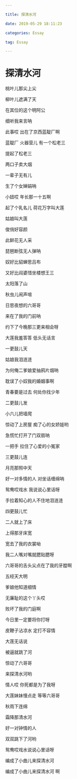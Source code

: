 ```yaml
---

title: 探清水河

date: 2019-05-29 18:11:23

categories: Essay

tag: Essay

---
```


# 探清水河

桃叶儿那尖上尖

柳叶儿遮满了天

在其位的这个明阿公

细听我来言呐

此事哎 出在了京西蓝靛厂啊

蓝靛厂 火器营儿 有一个松老三



提起了松老三

两口子卖大烟

一辈子无有儿

生了个女婵娟呐

小妞哎 年长那一十五啊

起了个乳名儿 荷花万字叫大莲



姑娘叫大莲

俊俏好容颜

此鲜花无人采

琵琶断弦无人弹呐

奴好比貂蝉思吕布

又好比阎婆惜坐楼想王三



太阳落了山

秋虫儿闹声喧

日思夜想的六哥哥

来在了我的门前呐

约下了今晚那三更来相会呀

大莲我羞答答 低头无话言



一更鼓儿天

姑娘我泪涟涟

为何俺二爹娘爱抽鸦片烟呐

耽误了小奴我的婚姻事啊

青春要是过去 何处你找少年



二更鼓儿发

小六儿把墙爬

惊动了上房屋 痴了心的女娇娃哟

急慌忙打开了门双扇呐

一把手 拉住了心爱的小冤家



三更鼓儿连

月亮那照中天

好一对多情的人 对坐话缠绵呐

鸳鸯哎戏水 我说说心里话呀

手拉着知心的人不住地泪涟涟



四更鼓儿忙 

二人就上了床 

上得那牙床宽 

宽去了我的衣裳呦 

我二人嘴对嘴就腮贴腮呀 

六哥哥的舌头尖点在了我的牙膛啊



五经天大明

爹娘他知道细情

无廉耻的这个丫头哎

败坏了我的门庭啊

今日里一定要将你打呀

皮鞭子沾凉水 定打不容情



大莲无话说

被逼就跳了河

惊动了六哥哥

来探清水河哟

情人哎 你死都是为了我呀

大莲妹妹慢点走 等等六哥哥



秋雨下连绵

霜降那清水河

好一对钟情的人

双双跳下了河哟

鸳鸯哎戏水说说心里话呀

编成了小曲儿来探清水河

编成了小曲儿来探清水河 啊